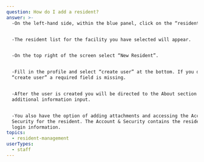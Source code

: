 ```yaml
---
question: How do I add a resident?
answer: >-
  -On the left-hand side, within the blue panel, click on the “residents” tab. 


  -The resident list for the facility you have selected will appear. 


  -On the top right of the screen select “New Resident”. 


  -Fill in the profile and select “create user” at the bottom. If you do not see
  “create user” a required field is missing. 


  -After the user is created you will be directed to the About section for
  additional information input. 


  -You also have the option of adding attachments and accessing the Account &
  Security for the resident. The Account & Security contains the resident’s
  login information. 
topics:
  - resident-management
userTypes:
  - staff
---
```


